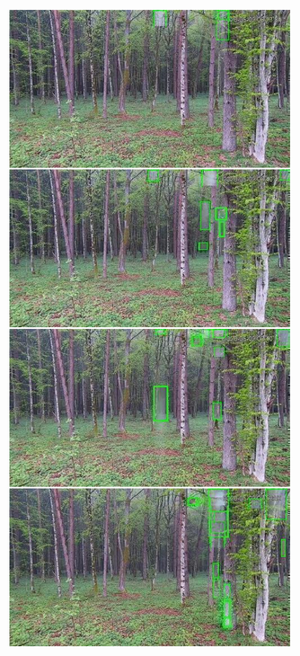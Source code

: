 ![20200502-060659-063704](in/20200502/20200502-060659-063704_0_.jpg)
![20200502-063709-070714](in/20200502/20200502-063709-070714_0_.jpg)
![20200502-070719-073724](in/20200502/20200502-070719-073724_0_.jpg)
![20200502-073729-080734](in/20200502/20200502-073729-080734_0_.jpg)
